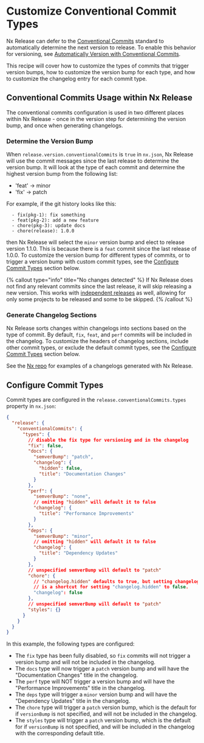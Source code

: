 # Customize Conventional Commit Types

Nx Release can defer to the [Conventional Commits](https://www.conventionalcommits.org/en/v1.0.0/) standard to automatically determine the next version to release. To enable this behavior for versioning, see [Automatically Version with Conventional Commits](/recipes/nx-release/automatically-version-with-conventional-commits).

This recipe will cover how to customize the types of commits that trigger version bumps, how to customize the version bump for each type, and how to customize the changelog entry for each commit type.

## Conventional Commits Usage within Nx Release

The conventional commits configuration is used in two different places within Nx Release - once in the version step for determining the version bump, and once when generating changelogs.

### Determine the Version Bump

When `release.version.conventionalCommits` is `true` in `nx.json`, Nx Release will use the commit messages since the last release to determine the version bump. It will look at the type of each commit and determine the highest version bump from the following list:

- 'feat' -> minor
- 'fix' -> patch

For example, if the git history looks like this:

```
  - fix(pkg-1): fix something
  - feat(pkg-2): add a new feature
  - chore(pkg-3): update docs
  - chore(release): 1.0.0
```

then Nx Release will select the `minor` version bump and elect to release version 1.1.0. This is because there is a `feat` commit since the last release of 1.0.0. To customize the version bump for different types of commits, or to trigger a version bump with custom commit types, see the [Configure Commit Types](#configure-commit-types) section below.

{% callout type="info" title="No changes detected" %}
If Nx Release does not find any relevant commits since the last release, it will skip releasing a new version. This works with [independent releases](/recipes/nx-release/release-projects-independently) as well, allowing for only some projects to be released and some to be skipped.
{% /callout %}

### Generate Changelog Sections

Nx Release sorts changes within changelogs into sections based on the type of commit. By default, `fix`, `feat`, and `perf` commits will be included in the changelog. To customize the headers of changelog sections, include other commit types, or exclude the default commit types, see the [Configure Commit Types](#configure-commit-types) section below.

See the [Nx repo](https://github.com/nrwl/nx/releases) for examples of a changelogs generated with Nx Release.

## Configure Commit Types

Commit types are configured in the `release.conventionalCommits.types` property in `nx.json`:

```json nx.json
{
  "release": {
    "conventionalCommits": {
      "types": {
        // disable the fix type for versioning and in the changelog
        "fix": false,
        "docs": {
          "semverBump": "patch",
          "changelog": {
            "hidden": false,
            "title": "Documentation Changes"
          }
        },
        "perf": {
          "semverBump": "none",
          // omitting "hidden" will default it to false
          "changelog": {
            "title": "Performance Improvements"
          }
        },
        "deps": {
          "semverBump": "minor",
          // omitting "hidden" will default it to false
          "changelog": {
            "title": "Dependency Updates"
          }
        },
        // unspecified semverBump will default to "patch"
        "chore": {
          // "changelog.hidden" defaults to true, but setting changelog: false
          // is a shortcut for setting "changelog.hidden" to false.
          "changelog": false
        },
        // unspecified semverBump will default to "patch"
        "styles": {}
      }
    }
  }
}
```

In this example, the following types are configured:

- The `fix` type has been fully disabled, so `fix` commits will not trigger a version bump and will not be included in the changelog.
- The `docs` type will now trigger a `patch` version bump and will have the "Documentation Changes" title in the changelog.
- The `perf` type will NOT trigger a version bump and will have the "Performance Improvements" title in the changelog.
- The `deps` type will trigger a `minor` version bump and will have the "Dependency Updates" title in the changelog.
- The `chore` type will trigger a `patch` version bump, which is the default for if `versionBump` is not specified, and will not be included in the changelog.
- The `styles` type will trigger a `patch` version bump, which is the default for if `versionBump` is not specified, and will be included in the changelog with the corresponding default title.
